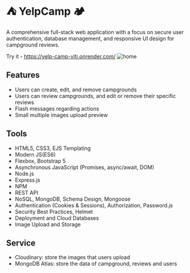 
# ⛺ YelpCamp 🏕️

A comprehensive full-stack web application with a focus on secure user authentication, database management, and responsive UI design for campground reviews.

Try it -   https://yelp-camp-vitj.onrender.com/
![home](https://github.com/user-attachments/assets/8f142a00-5cb5-4f81-88b0-f8d2092fab50)

## Features

- Users can create, edit, and remove campgrounds
- Users can review campgrounds, and edit or remove their specific reviews
- Flash messages regarding actions
- Small multiple images upload preview


## Tools



- HTML5, CSS3, EJS Templating
- Modern JS(ES6)
- Flexbox, Bootstrap 5
- Asynchronous JavaScript (Promises, async/await, DOM)
- Node.js
- Express.js
- NPM
- REST API
- NoSQL, MongoDB, Schema Design, Mongoose
- Authentication (Cookies & Sessions), Authorization, Password.js
- Security Best Practices, Helmet
- Deployment and Cloud Databases
- Image Upload and Storage

## Service

- Cloudinary: store the images that users upload
- MongoDB Atlas: store the data of campground, reviews and users
